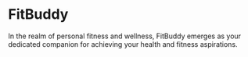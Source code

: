 # FitBuddy
In the realm of personal fitness and wellness, FitBuddy emerges as your dedicated companion for achieving your health and fitness aspirations.
